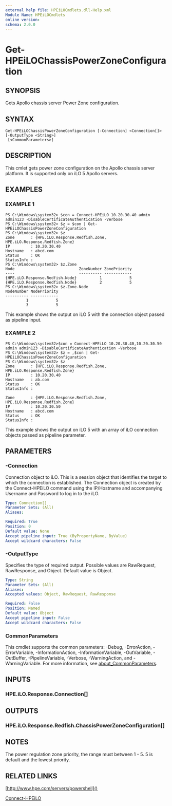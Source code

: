 ```yaml
---
external help file: HPEiLOCmdlets.dll-Help.xml
Module Name: HPEiLOCmdlets
online version:
schema: 2.0.0
---
```


# Get-HPEiLOChassisPowerZoneConfiguration

## SYNOPSIS
Gets Apollo chassis server Power Zone configuration.

## SYNTAX

```
Get-HPEiLOChassisPowerZoneConfiguration [-Connection] <Connection[]> [-OutputType <String>]
 [<CommonParameters>]
```

## DESCRIPTION
This cmlet gets power zone configuration on the Apollo chassis server platform.
It is supported only on iLO 5 Apollo servers.

## EXAMPLES

### EXAMPLE 1
```
PS C:\Windows\system32> $con = Connect-HPEiLO 10.20.30.40 admin admin123 -DisableCertificateAuthentication -Verbose
PS C:\Windows\system32> $z = $con | Get-HPEiLOChassisPowerZoneConfiguration
PS C:\Windows\system32> $z
Zone       : {HPE.iLO.Response.Redfish.Zone, HPE.iLO.Response.Redfish.Zone}
IP         : 10.20.30.40
Hostname   : abcd.com
Status     : OK
StatusInfo :  
PS C:\Windows\system32> $z.Zone
Node                            ZoneNumber ZonePriority
----                            ---------- ------------
{HPE.iLO.Response.Redfish.Node}          1            5
{HPE.iLO.Response.Redfish.Node}          2            5
PS C:\Windows\system32> $z.Zone.Node
NodeNumber NodePriority
---------- ------------
         1            5
         3            5
```

This example shows the output on iLO 5 with the connection object passed as pipeline input.

### EXAMPLE 2
```
PS C:\Windows\system32>$con = Connect-HPEiLO 10.20.30.40,10.20.30.50 admin admin123 -DisableCertificateAuthentication -Verbose
PS C:\Windows\system32> $z = ,$con | Get-HPEiLOChassisPowerZoneConfiguration
PS C:\Windows\system32> $z
Zone       : {HPE.iLO.Response.Redfish.Zone, HPE.iLO.Response.Redfish.Zone}
IP         : 10.20.30.40
Hostname   : ab.com
Status     : OK
StatusInfo :  

Zone       : {HPE.iLO.Response.Redfish.Zone, HPE.iLO.Response.Redfish.Zone}
IP         : 10.20.30.50
Hostname   : abcd.com
Status     : OK
StatusInfo :
```

This example shows the output on iLO 5 with an array of iLO connection objects passed as pipeline parameter.

## PARAMETERS

### -Connection
Connection object to iLO.
This is a session object that identifies the target to which the connection is established.
The Connection object is created by the Connect-HPEiLO command using the IP/Hostname and accompanying Username and Password to log in to the iLO.

```yaml
Type: Connection[]
Parameter Sets: (All)
Aliases:

Required: True
Position: 0
Default value: None
Accept pipeline input: True (ByPropertyName, ByValue)
Accept wildcard characters: False
```

### -OutputType
Specifies the type of required output.
Possible values are RawRequest, RawResponse, and Object.
Default value is Object.

```yaml
Type: String
Parameter Sets: (All)
Aliases:
Accepted values: Object, RawRequest, RawResponse

Required: False
Position: Named
Default value: Object
Accept pipeline input: False
Accept wildcard characters: False
```

### CommonParameters
This cmdlet supports the common parameters: -Debug, -ErrorAction, -ErrorVariable, -InformationAction, -InformationVariable, -OutVariable, -OutBuffer, -PipelineVariable, -Verbose, -WarningAction, and -WarningVariable. For more information, see [about_CommonParameters](http://go.microsoft.com/fwlink/?LinkID=113216).

## INPUTS

### HPE.iLO.Response.Connection[]
## OUTPUTS

### HPE.iLO.Response.Redfish.ChassisPowerZoneConfiguration[]
## NOTES
The power regulation zone priority, the range must between 1 - 5.
5 is default and the lowest priority.

## RELATED LINKS

[http://www.hpe.com/servers/powershell]()

[Connect-HPEiLO]()

